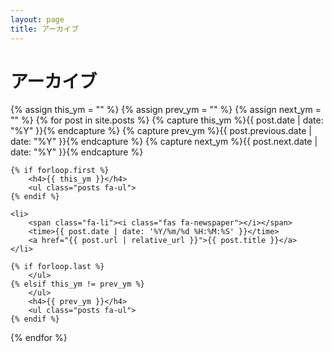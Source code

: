 ```yaml
---
layout: page
title: アーカイブ
---
```


<h1>アーカイブ</h1>
{% assign this_ym = "" %}
{% assign prev_ym = "" %}
{% assign next_ym = "" %}
{% for post in site.posts %}
	{% capture this_ym %}{{ post.date | date: "%Y" }}{% endcapture %}
	{% capture prev_ym %}{{ post.previous.date | date: "%Y" }}{% endcapture %}
	{% capture next_ym %}{{ post.next.date | date: "%Y" }}{% endcapture %}
	
	{% if forloop.first %}
		<h4>{{ this_ym }}</h4>
		<ul class="posts fa-ul">
	{% endif %}
	
	<li>
		<span class="fa-li"><i class="fas fa-newspaper"></i></span>
		<time>{{ post.date | date: '%Y/%m/%d %H:%M:%S' }}</time>
		<a href="{{ post.url | relative_url }}">{{ post.title }}</a>
	</li>
	
	{% if forloop.last %}
		</ul>
	{% elsif this_ym != prev_ym %}
		</ul>
		<h4>{{ prev_ym }}</h4>
		<ul class="posts fa-ul">
	{% endif %}
{% endfor %}

